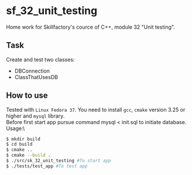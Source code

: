 # sf_32_unit_testing
Home work for Skillfactory's cource of C++, module 32 "Unit testing".

## Task
Create and test two classes:
- DBConnection
- ClassThatUsesDB

## How to use
Tested with `Linux Fedora 37`. You need to install `gcc`, `cmake` version 3.25 or higher and `mysql` library.\
Before first start app pursue command mysql < init.sql to initiate database.\
Usage:\
```sh
$ mkdir build
$ cd build
$ cmake ..
$ cmake --build .
$ ./src/sk_32_unit_testing #To start app
$ ./tests/test_app #To test app
```